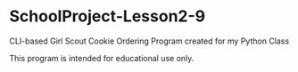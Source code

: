 # SchoolProject-Lesson2-9
CLI-based Girl Scout Cookie Ordering Program created for my Python Class

This program is intended for educational use only. 
